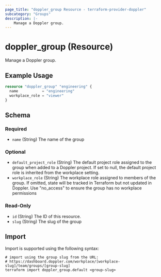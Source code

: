 ```yaml
---
page_title: "doppler_group Resource - terraform-provider-doppler"
subcategory: "Groups"
description: |-
	Manage a Doppler group.
---
```


# doppler_group (Resource)

Manage a Doppler group.

## Example Usage

```terraform
resource "doppler_group" "engineering" {
  name           = "engineering"
  workplace_role = "viewer"
}
```

<!-- schema generated by tfplugindocs -->
## Schema

### Required

- `name` (String) The name of the group

### Optional

- `default_project_role` (String) The default project role assigned to the group when added to a Doppler project. If set to null, the default project role is inherited from the workplace setting.
- `workplace_role` (String) The workplace role assigned to members of the group. If omitted, state will be tracked in Terraform but not updated in Doppler. Use "no_access" to ensure the group has no workplace permissions

### Read-Only

- `id` (String) The ID of this resource.
- `slug` (String) The slug of the group

## Import

Import is supported using the following syntax:

```shell
# import using the group slug from the URL:
# https://dashboard.doppler.com/workplace/[workplace-slug]/team/groups/[group-slug]
terraform import doppler_group.default <group-slug>
```
